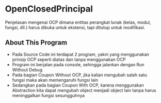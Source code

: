 ﻿# OpenClosedPrincipal
Penjelasan mengenai OCP dimana entitas perangkat lunak (kelas, modul, fungsi, dll.) harus dibuka untuk ekstensi, tapi ditutup untuk modifikasi.
## About This Program
- Pada Source Code ini terdapat 2 program, yakni yang menggunakan prinsip OCP seperti diatas dan tanpa menggunakan OCP
- Program ini berjalan pada console, sehingga jalankan dengan Run Without Debug
- Pada bagian Coupon Without OCP, jika kalian mengubah salah satu fungsi maka akan memengaruhi fungsi lain
- Sedangkan pada bagian Coupon With OCP, karena menggunakan Abstraction kita dapat mengubah object menjadi object lain tanpa harus meninggalkan fungsi sesungguhnya
